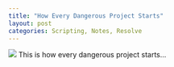 ```yaml
---
title: "How Every Dangerous Project Starts"
layout: post
categories: Scripting, Notes, Resolve
---
```

<img src="https://adamtcroft.github.io/blog/assets/hello_world_resolve.png">
This is how every dangerous project starts...
